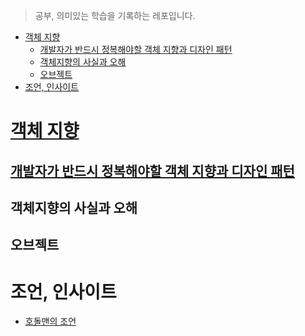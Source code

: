 > 공부, 의미있는 학습을 기록하는 레포입니다.

<!-- TOC -->
* [객체 지향](#객체-지향)
  * [개발자가 반드시 정복해야할 객체 지향과 디자인 패턴](#개발자가-반드시-정복해야할-객체-지향과-디자인-패턴)
  * [객체지향의 사실과 오해](#객체지향의-사실과-오해)
  * [오브젝트](#오브젝트)
* [조언, 인사이트](#조언-인사이트)
<!-- TOC -->

# [객체 지향](OOP)

## [개발자가 반드시 정복해야할 객체 지향과 디자인 패턴](OOP/객체지향과%20디자인%20패턴)

## 객체지향의 사실과 오해

## 오브젝트


# 조언, 인사이트

- [호돌맨의 조언](https://github.com/haero77/Today-I-Learned/blob/ver2/Spring/%ED%98%B8%EB%8F%8C%EB%A7%A8%EC%9D%98%20%EC%9A%94%EC%A0%88%EB%B3%B5%ED%86%B5%20%EA%B0%9C%EB%B0%9C%EC%87%BC/%ED%98%B8%EB%8F%8C%EB%A7%A8%EC%9D%98%20%EC%A1%B0%EC%96%B8%2C%20%EC%9D%B8%EC%82%AC%EC%9D%B4%ED%8A%B8.md)
